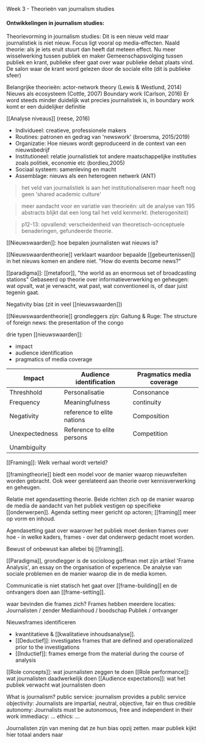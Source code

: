Week 3 - Theorieën van journalism studies

#### Ontwikkelingen in journalism studies:

Theorievorming in journalism studies:
Dit is een nieuw veld maar journalistiek is niet nieuw. Focus ligt vooral op media-effecten.
Naald theorie: als je iets eruit stuurt dan heeft dat meteen effect.
Nu meer wisselwerking tussen publiek en maker
Gemeenschapsvolging tussen publiek en krant, publieke sfeer gaat over waar publieke debat plaats vind. De salon waar de krant word gelezen door de sociale elite (dit is publieke sfeer)


Belangrijke theorieën:
actor-network theory (Lewis & Westlund, 2014)
Nieuws als ecosysteem (Cottle, 2007)
Boundary work (Carlson, 2016)
	Er word steeds minder duidelijk wat precies journalistiek is, in boundary work komt er een duidelijker definitie

[[Analyse niveaus]] (reese, 2016)
- Individueel: creatieve, professionele makers 
- Routines: patronen en gedrag van 'newswork' (broersma, 2015/2019)
- Organizatie: Hoe nieuws wordt geproduceerd in de context van een nieuwsbedrijf
- Institutioneel: relatie journalistiek tot andere maatschappelijke instituties zoals politiek, economie etc (bordieu,2005)
- Sociaal systeem: samenleving en macht
- Assemblage: nieuws als een heterogeen netwerk (ANT)

>het veld van journalistiek is aan het institutionaliseren maar heeft nog geen 'shared academic culture'

> meer aandacht voor en variatie van theorieën: uit de analyse van 195 abstracts blijkt dat een long tail het veld kenmerkt. (heterogeniteit)

> p12-13: opvallend: verscheidenheid van theoretisch-ocnceptuele benaderingen, gefundeerde theorie.


[[Nieuwswaarden]]: hoe bepalen journalisten wat nieuws is?

[[Nieuwswaardentheorie]] verklaart waardoor bepaalde [[gebeurtenissen]] in het nieuws komen en andere niet. "How do events become news?"

[[paradigma]]: [[metafoor]], "the world as an enormous set of broadcasting stations"
Gebaseerd op theorie over informatieverwerking en geheugen: wat opvalt, wat je verwacht, wat past, wat conventioneel is, of daar juist tegenin gaat.

Negativity bias (zit in veel [[nieuwswaarden]])

[[Nieuwswaardentheorie]] grondleggers zijn: Galtung & Ruge: The structure of foreign news: the presentation of the congo

drie typen [[nieuwswaarden]]:
- impact 
- audience identification
- pragmatics of media coverage

| Impact         | Audience identification    | Pragmatics media coverage |
| -------------- | -------------------------- | ------------------------- |
| Threshhold     | Personalisatie             | Consonance                |
| Frequency      | Meaningfulness             | continuity                |
| Negativity     | reference to elite nations | Composition               |
| Unexpectedness | Reference to elite persons | Competition               |
| Unambiguity    |                            |                           |

[[Framing]]: Welk verhaal wordt verteld?

[[framingtheorie]] biedt een model voor de manier waarop nieuwsfeiten worden gebracht. Ook weer gerelateerd aan theorie over kennisverwerking en geheugen.

Relatie met agendasetting theorie. Beide richten zich op de manier waarop de media de aandacht van het publiek vestigen op specifieke [[onderwerpen]]. Agenda setting meer gericht op actoren; [[framing]] meer op vorm en inhoud.

Agendasetting gaat over waarover het publiek moet denken frames over hoe - in welke kaders, frames - over dat onderwerp gedacht moet worden.

Bewust of onbewust kan allebei bij [[framing]].

[[Paradigma]], grondlegger is de socioloog goffman met zijn artikel 'Frame Analysis', an essay on the organisation of experience.
De analyse van sociale problemen en de manier waarop die in de media komen.

Communicatie is niet statisch het gaat over [[frame-building]] en de ontvangers doen aan [[frame-setting]].

waar bevinden die frames zich?
Frames hebben meerdere locaties: 
	Journalisten / zender
	Mediainhoud / boodschap
	Publiek / ontvanger

Nieuwsframes identificeren
- kwantitatieve & [[kwalitatieve inhoudsanalyse]].
- [[Deductief]]: investigates frames that are defined and operationalized prior to the investigations
- [[Inductief]]: frames emerge from the material during the course of analysis

[[Role concepts]]: wat journalisten zeggen te doen
[[Role performance]]: wat journalisten daadwerkelijk doen
[[Audience expectations]]: wat het publiek verwacht wat journalisten doen


What is journalism?
	public service: journalism provides a public service
	objectivity: Journalists are impartial, neutral, objective, fair en thus credible
	autonomy: Journalists must be autonomous, free and independent in their work
	immediacy: ... 
	ethics: ...

Journalisten zijn van mening dat ze hun bias opzij zetten.
maar publiek kijkt hier totaal anders naar



